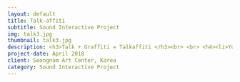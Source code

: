```yaml
---
layout: default
title: Talk-affiti
subtitle: Sound Interactive Project
img: talk3.jpg
thumbnail: talk3.jpg
description: <h3>Talk + Graffiti = Talkaffiti </h3><br> <br> <h4><li>You will need = A beautiful voice</li><br> <li>The Purpose of the installation = Draw a graffiti with your voice.</li></h4> <br> <h4><li>The procedure = A person speaks at the microphone then the computer analyzes the frequency and the amplitude of the voice and translates it to color and size of the brush.</h4></li><br> <p><iframe width="720" height="480" src="https://www.youtube.com/embed/uR2GR7LTV10?rel=0" frameborder="0" allow="autoplay; encrypted-media" allowfullscreen></iframe></p> <p>--------------------------------------------------------------------------------<br><b>Making Process</b><br>Programming colors to change as the frequency and amplitude of the voice changes.<br> --------------------------------------------------------------------------------<br>  <br>  <iframe src="https://player.vimeo.com/video/291437047" width="450" height="450" frameborder="0" webkitallowfullscreen mozallowfullscreen allowfullscreen> </iframe><br></p> <br> ------------------------------------------------------------------------------------------------<b>Installation video</b> <br>------------------------------------------------------------------------------------------------<p><iframe src="https://player.vimeo.com/video/291437417" width="720" height="480" frameborder="0" webkitallowfullscreen mozallowfullscreen allowfullscreen> </iframe></p>
project-date: April 2018
client: Seongnam Art Center, Korea
category: Sound Interactive Project
---
```

